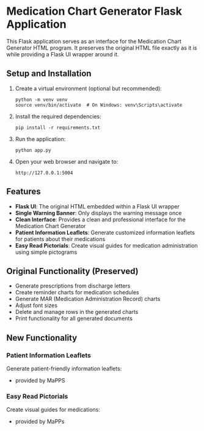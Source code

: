 # Medication Chart Generator Flask Application

This Flask application serves as an interface for the Medication Chart Generator HTML program. It preserves the original HTML file exactly as it is while providing a Flask UI wrapper around it.

## Setup and Installation

1. Create a virtual environment (optional but recommended):
   ```
   python -m venv venv
   source venv/bin/activate  # On Windows: venv\Scripts\activate
   ```

2. Install the required dependencies:
   ```
   pip install -r requirements.txt
   ```

3. Run the application:
   ```
   python app.py
   ```

4. Open your web browser and navigate to:
   ```
   http://127.0.0.1:5004
   ```

## Features

- **Flask UI**: The original HTML embedded within a Flask UI wrapper
- **Single Warning Banner**: Only displays the warning message once
- **Clean Interface**: Provides a clean and professional interface for the Medication Chart Generator
- **Patient Information Leaflets**: Generate customized information leaflets for patients about their medications
- **Easy Read Pictorials**: Create visual guides for medication administration using simple pictograms

## Original Functionality (Preserved)

- Generate prescriptions from discharge letters
- Create reminder charts for medication schedules
- Generate MAR (Medication Administration Record) charts
- Adjust font sizes
- Delete and manage rows in the generated charts
- Print functionality for all generated documents

## New Functionality

### Patient Information Leaflets
Generate patient-friendly information leaflets:
- provided by MaPPS

### Easy Read Pictorials
Create visual guides for medications:
- provided by MaPPs



